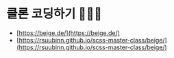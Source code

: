 # 클론 코딩하기 👩🏻‍💻

- [https://beige.de/](https://beige.de/)
- [https://rsuubinn.github.io/scss-master-class/beige/](https://rsuubinn.github.io/scss-master-class/beige/)
